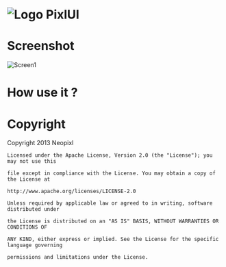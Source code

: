 ![Logo](https://raw.github.com/neopixl/PixlUI/master/Sample/res/drawable-xhdpi/small.png ) PixlUI
======


Screenshot
==========
![Screen1](https://raw.github.com/neopixl/PixlUI/master/screenshot.png )


How use it ?
==========



Copyright
==========


  Copyright 2013 Neopixl

	Licensed under the Apache License, Version 2.0 (the "License"); you may not use this
	
	file except in compliance with the License. You may obtain a copy of the License at

	http://www.apache.org/licenses/LICENSE-2.0

	Unless required by applicable law or agreed to in writing, software distributed under
	
	the License is distributed on an "AS IS" BASIS, WITHOUT WARRANTIES OR CONDITIONS OF 
	
	ANY KIND, either express or implied. See the License for the specific language governing
	
	permissions and limitations under the License.

